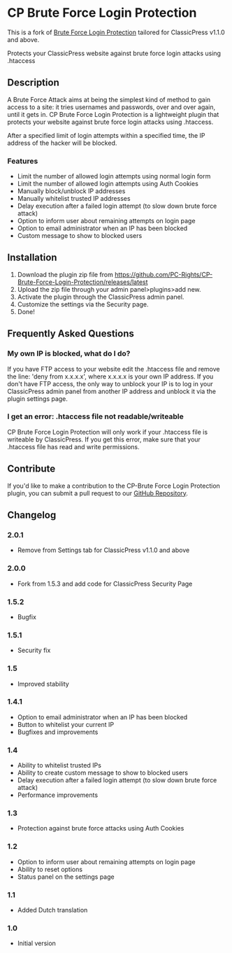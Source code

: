 # CP Brute Force Login Protection

This is a fork of [Brute Force Login Protection](https://github.com/jpkleemans/Brute-Force-Login-Protection/releases) tailored for ClassicPress v1.1.0 and above.

Protects your ClassicPress website against brute force login attacks using .htaccess

## Description
A Brute Force Attack aims at being the simplest kind of method to gain access to a site: it tries usernames and passwords, over and over again, until it gets in.
CP Brute Force Login Protection is a lightweight plugin that protects your website against brute force login attacks using .htaccess.

After a specified limit of login attempts within a specified time, the IP address of the hacker will be blocked.

### Features

* Limit the number of allowed login attempts using normal login form
* Limit the number of allowed login attempts using Auth Cookies
* Manually block/unblock IP addresses
* Manually whitelist trusted IP addresses
* Delay execution after a failed login attempt (to slow down brute force attack)
* Option to inform user about remaining attempts on login page
* Option to email administrator when an IP has been blocked
* Custom message to show to blocked users

## Installation
1. Download the plugin zip file from https://github.com/PC-Rights/CP-Brute-Force-Login-Protection/releases/latest
2. Upload the zip file through your admin panel>plugins>add new.
3. Activate the plugin through the ClassicPress admin panel.
4. Customize the settings via the Security page.
5. Done!

## Frequently Asked Questions
### My own IP is blocked, what do I do?
If you have FTP access to your website edit the .htaccess file and remove the line: 'deny from x.x.x.x', where x.x.x.x is your own IP address.
If you don't have FTP access, the only way to unblock your IP is to log in your ClassicPress admin panel from another IP address and unblock it via the plugin settings page.

### I get an error: .htaccess file not readable/writeable
CP Brute Force Login Protection will only work if your .htaccess file is writeable by ClassicPress. If you get this error, make sure that your .htaccess file has read and write permissions.

## Contribute
If you'd like to make a contribution to the CP-Brute Force Login Protection plugin, you can submit a pull request to our [GitHub Repository](https://github.com/PC-Rights/CP-Brute-Force-Login-Protection/).

## Changelog

### 2.0.1
* Remove from Settings tab for ClassicPress v1.1.0 and above

### 2.0.0
* Fork from 1.5.3 and add code for ClassicPress Security Page

### 1.5.2
* Bugfix

### 1.5.1
* Security fix

### 1.5
* Improved stability

### 1.4.1
* Option to email administrator when an IP has been blocked
* Button to whitelist your current IP
* Bugfixes and improvements

### 1.4
* Ability to whitelist trusted IPs
* Ability to create custom message to show to blocked users
* Delay execution after a failed login attempt (to slow down brute force attack)
* Performance improvements

### 1.3
* Protection against brute force attacks using Auth Cookies

### 1.2
* Option to inform user about remaining attempts on login page
* Ability to reset options
* Status panel on the settings page

### 1.1
* Added Dutch translation

### 1.0
* Initial version
